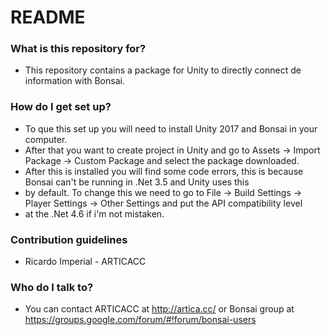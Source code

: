 # README #

### What is this repository for? ###

* This repository contains a package for Unity to directly connect de information with Bonsai.

### How do I get set up? ###

* To que this set up you will need to install Unity 2017 and Bonsai in your computer.
* After that you want to create project in Unity and go to Assets -> Import Package -> Custom Package and select the package downloaded.
* After this is installed you will find some code errors, this is because Bonsai can't be running in .Net 3.5 and Unity uses this
* by default. To change this we need to go to File -> Build Settings -> Player Settings -> Other Settings and put the API compatibility level
* at the .Net 4.6 if i'm not mistaken.

### Contribution guidelines ###

* Ricardo Imperial - ARTICACC

### Who do I talk to? ###

* You can contact ARTICACC at http://artica.cc/ or Bonsai group at https://groups.google.com/forum/#!forum/bonsai-users